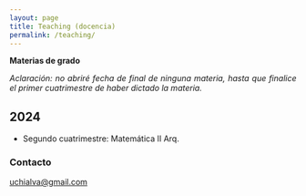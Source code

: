 ```yaml
---
layout: page
title: Teaching (docencia)
permalink: /teaching/
---
```


<strong> Materias de grado</strong>

<p style="text-align:justify;"><i>Aclaración: no abriré fecha de final de ninguna materia, hasta que finalice el primer cuatrimestre de haber dictado la materia.</i></p>

## 2024
<ul>
<li> Segundo cuatrimestre: Matemática II Arq.</li>
</ul>

### Contacto

[uchialva@gmail.com](mailto:uchialva@gmail.com)
